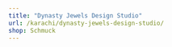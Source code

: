 ```yaml
---
title: "Dynasty Jewels Design Studio"
url: /karachi/dynasty-jewels-design-studio/
shop: Schmuck
---
```


